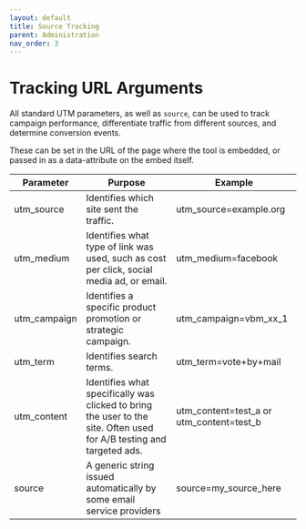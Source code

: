```yaml
---
layout: default
title: Source Tracking
parent: Administration
nav_order: 3
---
```


# Tracking URL Arguments

All standard UTM parameters, as well as `source`, can be used to track campaign performance, differentiate traffic from different sources, and determine conversion events.

These can be set in the URL of the page where the tool is embedded, or passed in as a data-attribute on the embed itself.

|Parameter|Purpose|Example|
|---|---|---|
utm_source|Identifies which site sent the traffic.|utm_source=example.org
utm_medium|Identifies what type of link was used, such as cost per click, social media ad, or email.|utm_medium=facebook
utm_campaign|Identifies a specific product promotion or strategic campaign.|utm_campaign=vbm_xx_1
utm_term|Identifies search terms.|utm_term=vote+by+mail
utm_content|Identifies what specifically was clicked to bring the user to the site. Often used for A/B testing and targeted ads.|utm_content=test_a or utm_content=test_b
source|A generic string issued automatically by some email service providers|source=my_source_here
